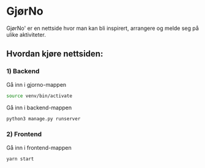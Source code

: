 # GjørNo
GjørNo' er en nettside hvor man kan bli inspirert, arrangere og melde seg på ulike aktiviteter. 

## Hvordan kjøre nettsiden:
### 1) Backend
Gå inn i gjorno-mappen
```bash
source venv/bin/activate
```
Gå inn i backend-mappen
```bash
python3 manage.py runserver
```

### 2) Frontend
Gå inn i frontend-mappen
```bash
yarn start
```
